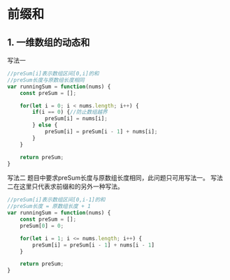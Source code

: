 # 前缀和

## 1. 一维数组的动态和
写法一
```javascript
//preSum[i]表示数组区间[0,i]的和
//preSum长度与原数组长度相同
var runningSum = function(nums) {
	const preSum = [];

	for(let i = 0; i < nums.length; i++) {
		if(i == 0) {//防止数组越界
			preSum[i] = nums[i];
		} else {
			preSum[i] = preSum[i - 1] + nums[i];
		}
	}

	return preSum;
}
```

写法二
题目中要求preSum长度与原数组长度相同，此问题只可用写法一。
写法二在这里只代表求前缀和的另外一种写法。
```javascript
//preSum[i]表示数组区间[0,i-1]的和
//preSum长度 = 原数组长度 + 1
var runningSum = function(nums) {
	const preSum = [];
	preSum[0] = 0;

	for(let i = 1; i <= nums.length; i++) {
		preSum[i] = preSum[i - 1] + nums[i - 1]
	}

	return preSum;
}
```